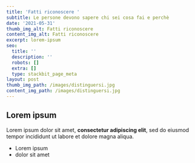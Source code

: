 ```yaml
---
title: 'Fatti riconoscere '
subtitle: Le persone devono sapere chi sei cosa fai e perchè
date: '2021-05-31'
thumb_img_alt: Fatti riconoscere
content_img_alt: Fatti riconoscere
excerpt: lorem-ipsum
seo:
  title: ''
  description: ''
  robots: []
  extra: []
  type: stackbit_page_meta
layout: post
thumb_img_path: /images/distinguersi.jpg
content_img_path: /images/distinguersi.jpg
---
```

## Lorem ipsum

Lorem ipsum dolor sit amet, **consectetur adipiscing elit**, sed do eiusmod tempor incididunt ut labore et dolore magna aliqua.

- Lorem ipsum
- dolor sit amet